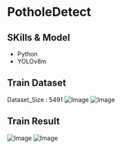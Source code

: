 # PotholeDetect
## SKills & Model
- Python
- YOLOv8m
## Train Dataset
Dataset_Size : 5491
![Image](https://github.com/user-attachments/assets/096bf24a-66a1-43c9-94ec-3a68e53a0195)
![Image](https://github.com/user-attachments/assets/ddd0f810-ad5c-4dc7-9e6e-d803b441eee7)
## Train Result
![Image](https://github.com/user-attachments/assets/455ff333-8cce-4706-ba25-f34a8002d1fa)
![Image](https://github.com/user-attachments/assets/818c897c-e57b-4fe2-8570-48474f6a7340)
